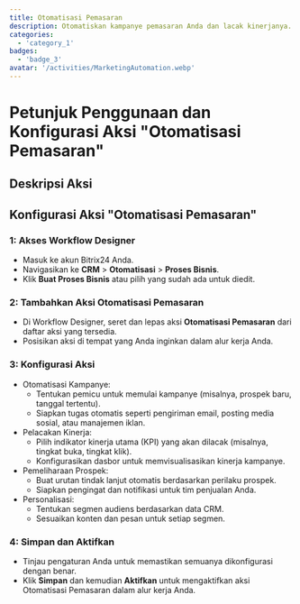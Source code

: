 ```yaml
---
title: Otomatisasi Pemasaran
description: Otomatiskan kampanye pemasaran Anda dan lacak kinerjanya.
categories: 
  - 'category_1'
badges: 
  - 'badge_3'
avatar: '/activities/MarketingAutomation.webp'
---
```

# Petunjuk Penggunaan dan Konfigurasi Aksi "Otomatisasi Pemasaran"

## Deskripsi Aksi

## **Konfigurasi Aksi "Otomatisasi Pemasaran"**

### 1: Akses Workflow Designer
- Masuk ke akun Bitrix24 Anda.
- Navigasikan ke **CRM** > **Otomatisasi** > **Proses Bisnis**.
- Klik **Buat Proses Bisnis** atau pilih yang sudah ada untuk diedit.

### 2: Tambahkan Aksi Otomatisasi Pemasaran
- Di Workflow Designer, seret dan lepas aksi **Otomatisasi Pemasaran** dari daftar aksi yang tersedia.
- Posisikan aksi di tempat yang Anda inginkan dalam alur kerja Anda.

### 3: Konfigurasi Aksi
- Otomatisasi Kampanye:
  - Tentukan pemicu untuk memulai kampanye (misalnya, prospek baru, tanggal tertentu).
  - Siapkan tugas otomatis seperti pengiriman email, posting media sosial, atau manajemen iklan.
- Pelacakan Kinerja:
  - Pilih indikator kinerja utama (KPI) yang akan dilacak (misalnya, tingkat buka, tingkat klik).
  - Konfigurasikan dasbor untuk memvisualisasikan kinerja kampanye.
- Pemeliharaan Prospek:
  - Buat urutan tindak lanjut otomatis berdasarkan perilaku prospek.
  - Siapkan pengingat dan notifikasi untuk tim penjualan Anda.
- Personalisasi:
  - Tentukan segmen audiens berdasarkan data CRM.
  - Sesuaikan konten dan pesan untuk setiap segmen.

### 4: Simpan dan Aktifkan
- Tinjau pengaturan Anda untuk memastikan semuanya dikonfigurasi dengan benar.
- Klik **Simpan** dan kemudian **Aktifkan** untuk mengaktifkan aksi Otomatisasi Pemasaran dalam alur kerja Anda.
